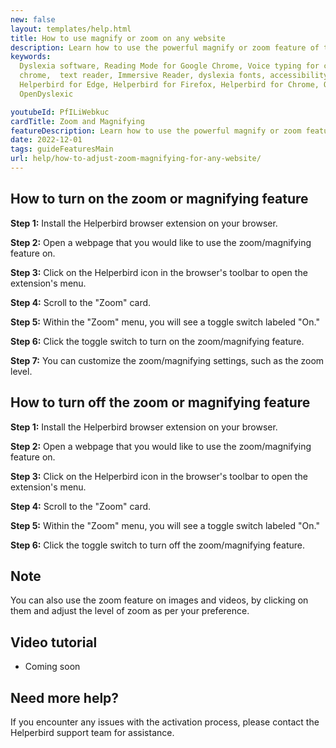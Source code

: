 ```yaml
---
new: false
layout: templates/help.html
title: How to use magnify or zoom on any website
description: Learn how to use the powerful magnify or zoom feature of the Helperbird browser extension.
keywords:
  Dyslexia software, Reading Mode for Google Chrome, Voice typing for chrome, Text to speech for
  chrome,  text reader, Immersive Reader, dyslexia fonts, accessibility software, dyslexia software,
  Helperbird for Edge, Helperbird for Firefox, Helperbird for Chrome, Opendyslexic for Chrome,
  OpenDyslexic

youtubeId: PfILiWebkuc
cardTitle: Zoom and Magnifying
featureDescription: Learn how to use the powerful magnify or zoom feature of the Helperbird browser extension.
date: 2022-12-01
tags: guideFeaturesMain
url: help/how-to-adjust-zoom-magnifying-for-any-website/
---
```


## How to turn on the zoom or magnifying feature

**Step 1:** Install the Helperbird browser extension on your browser.

**Step 2:** Open a webpage that you would like to use the zoom/magnifying feature on.

**Step 3:** Click on the Helperbird icon in the browser's toolbar to open the extension's menu.

**Step 4:** Scroll to the "Zoom" card.

**Step 5:** Within the "Zoom" menu, you will see a toggle switch labeled "On."

**Step 6:** Click the toggle switch to turn on the zoom/magnifying feature.

**Step 7:**  You can customize the zoom/magnifying settings, such as the zoom level.

## How to turn off the zoom or magnifying feature

**Step 1:** Install the Helperbird browser extension on your browser.

**Step 2:** Open a webpage that you would like to use the zoom/magnifying feature on.

**Step 3:** Click on the Helperbird icon in the browser's toolbar to open the extension's menu.

**Step 4:** Scroll to the "Zoom" card.

**Step 5:** Within the "Zoom" menu, you will see a toggle switch labeled "On."

**Step 6:** Click the toggle switch to turn off the zoom/magnifying feature.

## Note

You can also use the zoom feature on images and videos, by clicking on them and adjust the level of zoom as per your preference.


## Video tutorial

- Coming soon


## Need more help?

If you encounter any issues with the activation process, please contact the Helperbird support team for assistance.

